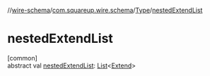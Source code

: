 //[wire-schema](../../../index.md)/[com.squareup.wire.schema](../index.md)/[Type](index.md)/[nestedExtendList](nested-extend-list.md)

# nestedExtendList

[common]\
abstract val [nestedExtendList](nested-extend-list.md): [List](https://kotlinlang.org/api/latest/jvm/stdlib/kotlin.collections/-list/index.html)&lt;[Extend](../-extend/index.md)&gt;
